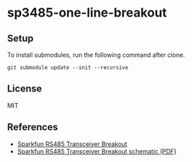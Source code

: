 # sp3485-one-line-breakout

## Setup

To install submodules, run the following command after clone.

```
git submodule update --init --recursive
```

## License

MIT

## References

- [Sparkfun RS485 Transceiver Breakout](https://www.sparkfun.com/products/10124)
- [Sparkfun RS485 Transceiver Breakout schematic (PDF)](https://cdn.sparkfun.com/datasheets/BreakoutBoards/RS485_Breakout_v10.pdf)
